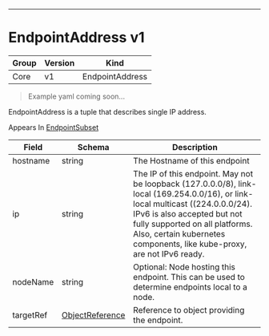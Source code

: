 

-----------
# EndpointAddress v1

Group        | Version     | Kind
------------ | ---------- | -----------
Core | v1 | EndpointAddress







> Example yaml coming soon...


EndpointAddress is a tuple that describes single IP address.

<aside class="notice">
Appears In <a href="#endpointsubset-v1">EndpointSubset</a> </aside>

Field        | Schema     | Description
------------ | ---------- | -----------
hostname | string | The Hostname of this endpoint
ip | string | The IP of this endpoint. May not be loopback (127.0.0.0/8), link-local (169.254.0.0/16), or link-local multicast ((224.0.0.0/24). IPv6 is also accepted but not fully supported on all platforms. Also, certain kubernetes components, like kube-proxy, are not IPv6 ready.
nodeName | string | Optional: Node hosting this endpoint. This can be used to determine endpoints local to a node.
targetRef | [ObjectReference](#objectreference-v1) | Reference to object providing the endpoint.






